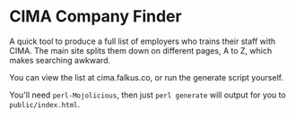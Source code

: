 # CIMA Company Finder

A quick tool to produce a full list of employers who trains their staff with
CIMA. The main site splits them down on different pages, A to Z, which makes
searching awkward.

You can view the list at cima.falkus.co, or run the generate script yourself.

You'll need `perl-Mojolicious`, then just `perl generate` will output for you
to `public/index.html`.
